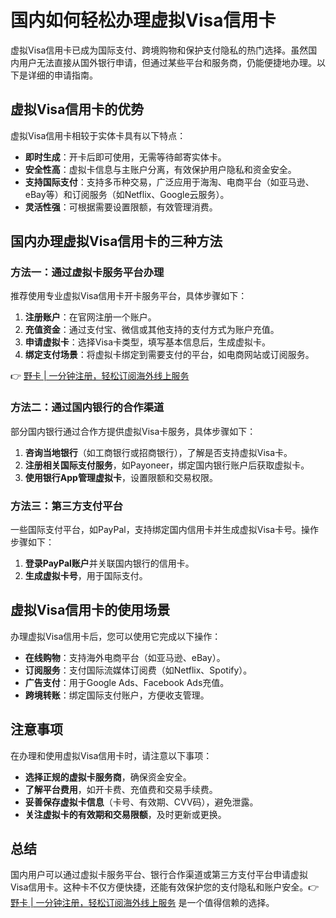 # 国内如何轻松办理虚拟Visa信用卡

虚拟Visa信用卡已成为国际支付、跨境购物和保护支付隐私的热门选择。虽然国内用户无法直接从国外银行申请，但通过某些平台和服务商，仍能便捷地办理。以下是详细的申请指南。

## 虚拟Visa信用卡的优势

虚拟Visa信用卡相较于实体卡具有以下特点：

- **即时生成**：开卡后即可使用，无需等待邮寄实体卡。
- **安全性高**：虚拟卡信息与主账户分离，有效保护用户隐私和资金安全。
- **支持国际支付**：支持多币种交易，广泛应用于海淘、电商平台（如亚马逊、eBay等）和订阅服务（如Netflix、Google云服务）。
- **灵活性强**：可根据需要设置限额，有效管理消费。

## 国内办理虚拟Visa信用卡的三种方法

### 方法一：通过虚拟卡服务平台办理

推荐使用专业虚拟Visa信用卡开卡服务平台，具体步骤如下：

1. **注册账户**：在官网注册一个账户。
2. **充值资金**：通过支付宝、微信或其他支持的支付方式为账户充值。
3. **申请虚拟卡**：选择Visa卡类型，填写基本信息后，生成虚拟卡。
4. **绑定支付场景**：将虚拟卡绑定到需要支付的平台，如电商网站或订阅服务。

👉 [野卡 | 一分钟注册，轻松订阅海外线上服务](https://bbtdd.com/yeka)

### 方法二：通过国内银行的合作渠道

部分国内银行通过合作方提供虚拟Visa卡服务，具体步骤如下：

1. **咨询当地银行**（如工商银行或招商银行），了解是否支持虚拟Visa卡。
2. **注册相关国际支付服务**，如Payoneer，绑定国内银行账户后获取虚拟卡。
3. **使用银行App管理虚拟卡**，设置限额和交易权限。

### 方法三：第三方支付平台

一些国际支付平台，如PayPal，支持绑定国内信用卡并生成虚拟Visa卡号。操作步骤如下：

1. **登录PayPal账户**并关联国内银行的信用卡。
2. **生成虚拟卡号**，用于国际支付。

## 虚拟Visa信用卡的使用场景

办理虚拟Visa信用卡后，您可以使用它完成以下操作：

- **在线购物**：支持海外电商平台（如亚马逊、eBay）。
- **订阅服务**：支付国际流媒体订阅费（如Netflix、Spotify）。
- **广告支付**：用于Google Ads、Facebook Ads充值。
- **跨境转账**：绑定国际支付账户，方便收支管理。

## 注意事项

在办理和使用虚拟Visa信用卡时，请注意以下事项：

- **选择正规的虚拟卡服务商**，确保资金安全。
- **了解平台费用**，如开卡费、充值费和交易手续费。
- **妥善保存虚拟卡信息**（卡号、有效期、CVV码），避免泄露。
- **关注虚拟卡的有效期和交易限额**，及时更新或更换。

## 总结

国内用户可以通过虚拟卡服务平台、银行合作渠道或第三方支付平台申请虚拟Visa信用卡。这种卡不仅方便快捷，还能有效保护您的支付隐私和账户安全。👉 [野卡 | 一分钟注册，轻松订阅海外线上服务](https://bbtdd.com/yeka) 是一个值得信赖的选择。